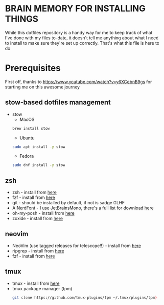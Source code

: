 # BRAIN MEMORY FOR INSTALLING THINGS

While this dotfiles repository is a handy way for me to keep track of what I've done with my files to-date,
it doesn't tell me anything about what I need to install to make sure they're set up correctly.
That's what this file is here to do

# Prerequisites
First off, thanks to https://www.youtube.com/watch?v=y6XCebnB9gs for starting me on this awesome journey

## stow-based dotfiles management
- stow
    - MacOS
    ```bash
    brew install stow
    ```
    - Ubuntu
    ```bash
    sudo apt install -y stow
    ```
    - Fedora
    ```bash
    sudo dnf install -y stow
    ```

## zsh
- zsh - install from [here](https://github.com/ohmyzsh/ohmyzsh/wiki/Installing-ZSH#how-to-install-zsh-on-many-platforms)
- fzf - install from [here](https://github.com/junegunn/fzf?tab=readme-ov-file#installation)
- git - should be installed by default, if not is sadge GLHF
- A NerdFont - I use JetBrainsMono, there's a full list for download [here](https://www.nerdfonts.com/font-downloads)
- oh-my-posh - install from [here](https://ohmyposh.dev/docs/installation/linux)
- zoxide - install from [here](https://github.com/ajeetdsouza/zoxide?tab=readme-ov-file#installation)

## neovim 
- NeoVim (use tagged releases for telescope!!) - install from [here](https://github.com/neovim/neovim/blob/master/INSTALL.md)
- ripgrep - install from [here](https://github.com/BurntSushi/ripgrep?tab=readme-ov-file#installation)
- fzf - install from [here](https://github.com/junegunn/fzf?tab=readme-ov-file#installation)



## tmux
- tmux - install from [here](https://github.com/tmux/tmux/wiki/Installing)
- tmux package manager (tpm)
    ```bash
    git clone https://github.com/tmux-plugins/tpm ~/.tmux/plugins/tpm)
    ```
